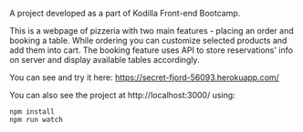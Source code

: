 A project developed as a part of Kodilla Front-end Bootcamp.

This is a webpage of pizzeria with two main features - placing an order and booking a table.
While ordering you can customize selected products and add them into cart.
The booking feature uses API to store reservations' info on server and display available tables accordingly.

You can see and try it here: https://secret-fjord-56093.herokuapp.com/

You can also see the project at http://localhost:3000/ using:

```
npm install
npm run watch
```
